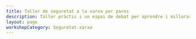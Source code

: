 ```yaml
---
title: Taller de seguretat a la xarxa per pares
description: Taller pràctic i un espai de debat per aprendre i millorar les nostres competències digitals. L’objectiu és tenir les eines necessàries per ajudar i acompanyar als nostres fills en l’ús del mòbil i les xarxes socials.
layout: page
workshopCategory: Seguretat-xarxa
---
```

